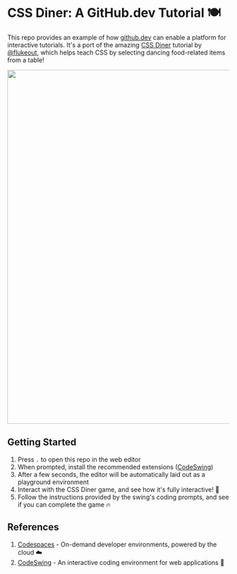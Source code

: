 # CSS Diner: A GitHub.dev Tutorial 🍽️

This repo provides an example of how [github.dev](https://twitter.com/github/status/1425505817827151872) can enable a platform for interactive tutorials. It's a port of the amazing [CSS Diner](https://flukeout.github.io/) tutorial by [@flukeout](https://twitter.com/flukeout), which helps teach CSS by selecting dancing food-related items from a table!

<img width="800px" src="https://user-images.githubusercontent.com/116461/102698943-01a0ae80-41f6-11eb-8b48-9283b5599042.png" />

## Getting Started

1. Press `.` to open this repo in the web editor
1. When prompted, install the recommended extensions ([CodeSwing](https://aka.ms/codeswing))
2. After a few seconds, the editor will be automatically laid out as a playground environment
1. Interact with the CSS Diner game, and see how it's fully interactive! 🚀
1. Follow the instructions provided by the swing's coding prompts, and see if you can complete the game 🔥

## References

1. [Codespaces](https://github.com/features/codespaces) - On-demand developer environments, powered by the cloud ☁️
1. [CodeSwing](https://aka.ms/codeswing) - An interactive coding environment for web applications 💃

